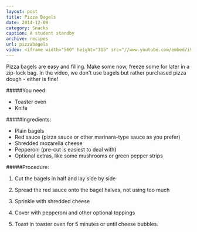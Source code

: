 ```yaml
---
layout: post
title: Pizza Bagels
date: 2014-12-09
category: Snacks
caption: A student standby
archive: recipes
url: pizzabagels
video: <iframe width="560" height="315" src="//www.youtube.com/embed/i9QToeYHTmQ" frameborder="0" allowfullscreen></iframe>
---
```


Pizza bagels are easy and filling. Make some now, freeze some for later in a zip-lock bag. In the video, we don't use bagels but rather purchased pizza dough - either is fine!

#####You need:

* Toaster oven
* Knife

#####Ingredients:

* Plain bagels
* Red sauce (pizza sauce or other marinara-type sauce as you prefer)
* Shredded mozarella cheese
* Pepperoni (pre-cut is easiest to deal with)
* Optional extras, like some mushrooms or green pepper strips

#####Procedure:

1. Cut the bagels in half and lay side by side

2. Spread the red sauce onto the bagel halves, not using too much

3. Sprinkle with shredded cheese

4. Cover with pepperoni and other optional toppings

5. Toast in toaster oven for 5 minutes or until cheese bubbles.